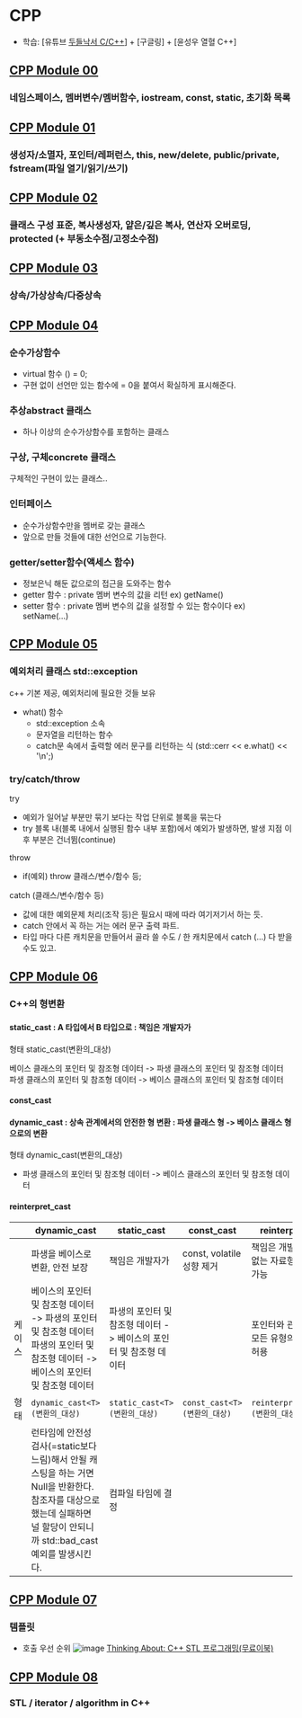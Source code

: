 # CPP
- 학습: [유튜브 [두들낙서 C/C++](https://www.youtube.com/watch?v=nYh7pEX9lAE&list=PLlJhQXcLQBJqywc5dweQ75GBRubzPxhAk&index=54)] + [구글링] + [윤성우 열혈 C++]

## [CPP Module 00](cpp00.md)
### 네임스페이스, 멤버변수/멤버함수, iostream, const, static, 초기화 목록

## [CPP Module 01](cpp01.md)
### 생성자/소멸자, 포인터/레퍼런스, this, new/delete, public/private, fstream(파일 열기/읽기/쓰기)

## [CPP Module 02](cpp02.md)
### 클래스 구성 표준, 복사생성자, 얕은/깊은 복사, 연산자 오버로딩, protected (+ 부동소수점/고정소수점)

## [CPP Module 03](cpp03.md)
### 상속/가상상속/다중상속

## [CPP Module 04](cpp04.md)

### 순수가상함수
- virtual 함수 () = 0;
- 구현 없이 선언만 있는 함수에 = 0을 붙여서 확실하게 표시해준다.

### 추상abstract 클래스
- 하나 이상의 순수가상함수를 포함하는 클래스

### 구상, 구체concrete 클래스
구체적인 구현이 있는 클래스..

### 인터페이스
- 순수가상함수만을 멤버로 갖는 클래스
- 앞으로 만들 것들에 대한 선언으로 기능한다.

### getter/setter함수(액세스 함수)

- 정보은닉 해둔 값으로의 접근을 도와주는 함수
- getter 함수 : private 멤버 변수의 값을 리턴 ex) getName()
- setter 함수 : private 멤버 변수의 값을 설정할 수 있는 함수이다 ex) setName(…)

## [CPP Module 05](cpp05.md)

### 예외처리 클래스 std::exception
c++ 기본 제공, 예외처리에 필요한 것들 보유
- what() 함수
  - std::exception 소속
  - 문자열을 리턴하는 함수
  - catch문 속에서 출력할 에러 문구를 리턴하는 식 (std::cerr << e.what() << '\n';)
  
### try/catch/throw

try
- 예외가 일어날 부분만 묶기 보다는 작업 단위로 블록을 묶는다
- try 블록 내(블록 내에서 실행된 함수 내부 포함)에서 예외가 발생하면, 발생 지점 이후 부분은 건너뜀(continue)

throw
- if(예외) throw 클래스/변수/함수 등;

catch (클래스/변수/함수 등)
- 값에 대한 예외문제 처리(조작 등)은 필요시 때에 따라 여기저기서 하는 듯. 
- catch 안에서 꼭 하는 거는 에러 문구 출력 파트.
- 타입 마다 다른 캐치문을 만들어서 골라 쓸 수도 / 한 캐치문에서 catch (...) 다 받을 수도 있고.

## [CPP Module 06](cpp06.md)

### C++의 형변환

#### static_cast : A 타입에서 B 타입으로 : 책임은 개발자가

형태 static_cast<T>(변환의_대상)
  
 베이스 클래스의 포인터 및 참조형 데이터 -> 파생 클래스의 포인터 및 참조형 데이터
 파생 클래스의 포인터 및 참조형 데이터 -> 베이스 클래스의 포인터 및 참조형 데이터

#### const_cast

#### dynamic_cast : 상속 관계에서의 안전한 형 변환 : 파생 클래스 형 -> 베이스 클래스 형으로의 변환
형태 dynamic_cast<T>(변환의_대상)

- 파생 클래스의 포인터 및 참조형 데이터 -> 베이스 클래스의 포인터 및 참조형 데이터


#### reinterpret_cast

| | dynamic_cast | static_cast | const_cast | reinterpret_cast |
|--|---|---|---|---|
| | 파생을 베이스로 변환, 안전 보장 | 책임은 개발자가 |const, volatile 성향 제거 | 책임은 개발자가, 상관없는 자료형으로 변환 가능 |
|케이스|베이스의 포인터 및 참조형 데이터 -> 파생의 포인터 및 참조형 데이터<br>파생의 포인터 및 참조형 데이터 -> 베이스의 포인터 및 참조형 데이터| 파생의 포인터 및 참조형 데이터 -> 베이스의 포인터 및 참조형 데이터||포인터와 관련이 있는 모든 유형의 형 변환을 허용| 
|형태|`dynamic_cast<T>(변환의_대상)`|`static_cast<T>(변환의_대상)`|`const_cast<T>(변환의_대상)`|`reinterpret_cast<T>(변환의_대상)`|
|| 런타임에 안전성 검사(=static보다 느림)해서 안될 캐스팅을 하는 거면 Null을 반환한다. 참조자를 대상으로 했는데 실패하면 널 할당이 안되니까 std::bad_cast 예외를 발생시킨다. | 컴파일 타임에 결정 | || 



## [CPP Module 07](cpp07.md)

### 템플릿

- 호출 우선 순위
![image](https://user-images.githubusercontent.com/53321189/110297465-daa88a80-8036-11eb-9737-5eedfe664e7a.png)
[Thinking About: C++ STL 프로그래밍(무료이북)](https://www.hanbit.co.kr/store/books/look.php?p_code=E6410226806)


## [CPP Module 08](cpp08.md)
### STL / iterator / algorithm in C++
